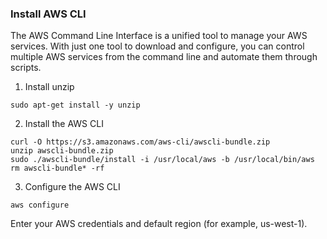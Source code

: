 ### Install AWS CLI

The AWS Command Line Interface is a unified tool to manage your AWS services. With just one tool to download and configure, you can control multiple AWS services from the command line and automate them through scripts.

1. Install unzip
```
sudo apt-get install -y unzip
```

2. Install the AWS CLI
```
curl -O https://s3.amazonaws.com/aws-cli/awscli-bundle.zip
unzip awscli-bundle.zip
sudo ./awscli-bundle/install -i /usr/local/aws -b /usr/local/bin/aws
rm awscli-bundle* -rf
```

3. Configure the AWS CLI
```
aws configure
```
Enter your AWS credentials and default region (for example, us-west-1).
